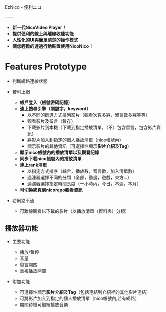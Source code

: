 EzNico - 便利ニコ

===
 - **新一代NicoVideo Player！**  
 - **提供便利的線上與離線收聽功能**  
 - **人性化的UI與簡單清楚的操作模式**  
 - **讓您輕鬆的透過行動裝置使用NicoNico！**  

Features Prototype
===

 - 判斷網路連線狀態

 - 若可上網
     - **帳戶登入（帳號密碼記憶）**
     - **連上搜尋引擎（關鍵字，keyword）**
       - 以不同的篩選方式排列影片（觀看次數多寡，留言數多寡等等）
       - 觀看影片及留言（暫存）
       - 下載影片到本機（下載到指定播放清單，（不）包含留言，包含影片資訊）
       - 將影片加入到指定的個人播放清單（nico帳號內）
       - 顯示影片的其他資訊（可選擇性顯示**影片介紹**及**Tag**）
     - **顯示nico帳號內的播放清單以及觀看記錄**
     - **同步下載nico帳號內的播放清單**
     - **連上rank清單**
       - 以指定方式排序（綜合，播放數，留言數，加入清單數）
       - 過濾器選擇不同的分類（全部，動畫，遊戲，東方…）
       - 過濾器選擇指定時間長度（一小時內，今日，本週，本月）
     - **可切換網頁到nicorepo觀看資訊**

 - 若網路不通
     - 可離線觀看以下載的影片（以播放清單（資料夾）分類）

播放器功能
---

 - 主要功能
   - 播放/暫停
   - 音量
   - 留言開關
   - 重複播放開關

 - 附加功能
   - 可選擇性顯示**影片介紹**及**Tag**（包括連結到介紹裡的其他影片連結）
   - 可將影片加入到指定的個人播放清單（nico帳號內,若有網路）
   - 開關待機可繼續播放音樂

